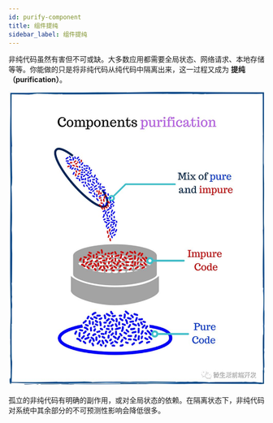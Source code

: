```yaml
---
id: purify-component
title: 组件提纯
sidebar_label: 组件提纯
---
```


非纯代码虽然有害但不可或缺。大多数应用都需要全局状态、网络请求、本地存储等等。你能做的只是将非纯代码从纯代码中隔离出来，这一过程又成为 **提纯（purification）**。

![组件提纯类比图](https://raw.githubusercontent.com/ThinkBucket/oss/master/pure.jpeg)

孤立的非纯代码有明确的副作用，或对全局状态的依赖。在隔离状态下，非纯代码对系统中其余部分的不可预测性影响会降低很多。

